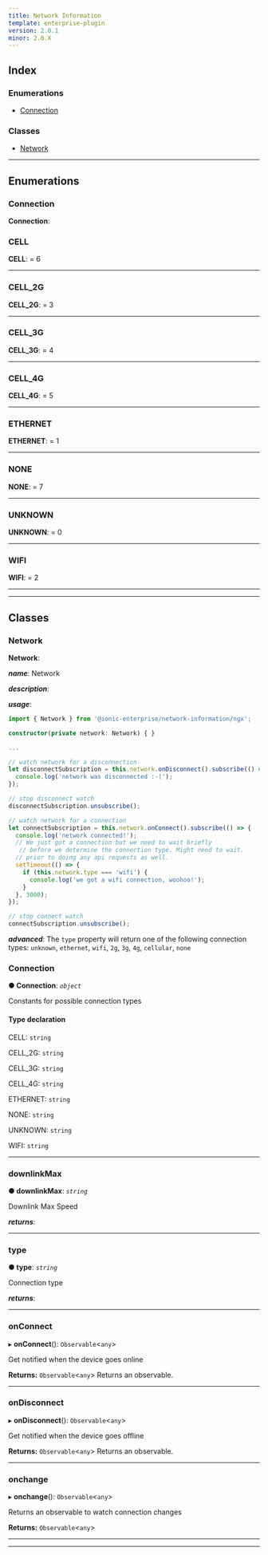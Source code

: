 ```yaml
---
title: Network Information
template: enterprise-plugin
version: 2.0.1
minor: 2.0.X
---
```




## Index

### Enumerations

* [Connection](#connection)

### Classes

* [Network](#network)

* * *

## Enumerations

<a id="connection"></a>

### Connection

**Connection**:

<a id="connection.cell"></a>

### CELL

**CELL**: = 6

* * *

<a id="connection.cell_2g"></a>

### CELL_2G

**CELL_2G**: = 3

* * *

<a id="connection.cell_3g"></a>

### CELL_3G

**CELL_3G**: = 4

* * *

<a id="connection.cell_4g"></a>

### CELL_4G

**CELL_4G**: = 5

* * *

<a id="connection.ethernet"></a>

### ETHERNET

**ETHERNET**: = 1

* * *

<a id="connection.none"></a>

### NONE

**NONE**: = 7

* * *

<a id="connection.unknown"></a>

### UNKNOWN

**UNKNOWN**: = 0

* * *

<a id="connection.wifi"></a>

### WIFI

**WIFI**: = 2

* * *

* * *

## Classes

<a id="network"></a>

### Network

**Network**:

***name***: Network

***description***:

***usage***:

```typescript
import { Network } from '@ionic-enterprise/network-information/ngx';

constructor(private network: Network) { }

...

// watch network for a disconnection
let disconnectSubscription = this.network.onDisconnect().subscribe(() => {
  console.log('network was disconnected :-(');
});

// stop disconnect watch
disconnectSubscription.unsubscribe();

// watch network for a connection
let connectSubscription = this.network.onConnect().subscribe(() => {
  console.log('network connected!');
  // We just got a connection but we need to wait briefly
   // before we determine the connection type. Might need to wait.
  // prior to doing any api requests as well.
  setTimeout(() => {
    if (this.network.type === 'wifi') {
      console.log('we got a wifi connection, woohoo!');
    }
  }, 3000);
});

// stop connect watch
connectSubscription.unsubscribe();

```

***advanced***: The `type` property will return one of the following connection types: `unknown`, `ethernet`, `wifi`, `2g`, `3g`, `4g`, `cellular`, `none`

<a id="network.connection"></a>

### Connection

**● Connection**: *`object`*

Constants for possible connection types

#### Type declaration

CELL: `string`

CELL_2G: `string`

CELL_3G: `string`

CELL_4G: `string`

ETHERNET: `string`

NONE: `string`

UNKNOWN: `string`

WIFI: `string`

* * *

<a id="network.downlinkmax"></a>

### downlinkMax

**● downlinkMax**: *`string`*

Downlink Max Speed

***returns***:

* * *

<a id="network.type"></a>

### type

**● type**: *`string`*

Connection type

***returns***:

* * *

<a id="network.onconnect"></a>

### onConnect

▸ **onConnect**(): `Observable`<`any`>

Get notified when the device goes online

**Returns:** `Observable`<`any`> Returns an observable.

* * *

<a id="network.ondisconnect"></a>

### onDisconnect

▸ **onDisconnect**(): `Observable`<`any`>

Get notified when the device goes offline

**Returns:** `Observable`<`any`> Returns an observable.

* * *

<a id="network.onchange"></a>

### onchange

▸ **onchange**(): `Observable`<`any`>

Returns an observable to watch connection changes

**Returns:** `Observable`<`any`>

* * *

* * *